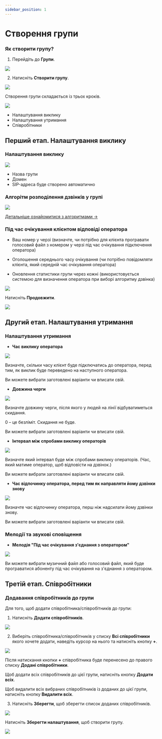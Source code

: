 ```yaml
---
sidebar_position: 1
---
```


# Створення групи

### Як створити групу?

1. Перейдіть до **Групи**.

![](../../img/employees-groups/i-group-14.svg)

2. Натисніть **Створити групу**.

![](../../img/employees-groups/i-group-23.svg)

Створення групи складається із трьох кроків.

![](../../img/employees-groups/i-group-1.svg)

- Налаштування виклику
- Налаштування утримання
- Співробітники

## Перший етап. Налаштування виклику

### Налаштування виклику

![](../../img/employees-groups/i-group-2.svg)

- Назва групи
- Домен
- SIP-адреса буде створено автоматично

### Алгорітм розподілення дзвінків у групі

![](../../img/employees-groups/i-group-3.svg)

[Детальніше ознайомитися з алгоритмами →](algorithm-group.md)

### Під час очікування клієнтом відповіді оператора

- Ваш номер у черзі (визначте, чи потрібно для клієнта програвати голосовий файл з номером у черзі під час очікування підключення оператора)

- Оголошення середнього часу очікування (чи потрібно повідомляти клієнта, який середній час очікування оператора)

- Оновлення статистики групи через кожні (використовується системою для визначення оператора при виборі алгоритму дзвінка)

![](../../img/employees-groups/i-group-4.svg)

Натисніть **Продовжити**.

![](../../img/employees-groups/i-group-5.svg)

## Другий етап. Налаштування утримання

### Налаштування утримання

- **Час виклику оператора**

![](../../img/employees-groups/i-group-6.svg)

Визначте, скільки часу клієнт буде підключатись до оператора, перед тим, як виклик буде переведено на наступного оператора.

Ви можете вибрати заготовлені варіанти чи вписати свій.

- **Довжина черги**

![](../../img/employees-groups/i-group-7.svg)

Визначте довжину черги, після якого у людей на лінії відбуватиметься скидання.

0 – це безліміт. Скидання не буде.

Ви можете вибрати заготовлені варіанти чи вписати свій.

- **Інтервал між спробами виклику операторів**

![](../../img/employees-groups/try-interval-field.svg)

Визначте який інтервал буде між спробами виклику операторів. (Час, який матиме оператор, щоб відповісти на дзвінок.)

Ви можете вибрати заготовлені варіанти чи вписати свій.

- **Час відпочинку оператора, перед тим як направляти йому дзвінки знову**

![](../../img/employees-groups/i-group-8.svg)

Визначте час відпочинку оператора, перш ніж надсилати йому дзвінки знову.

Ви можете вибрати заготовлені варіанти чи вписати свій.

### Мелодії та звукові сповіщення

- **Мелодія "Під час очікування з'єднання з оператором"**

![](../../img/employees-groups/i-group-9.svg)

Ви можете вибрати музичний файл або голосовий файл, який буде програватися абоненту під час очікування на з'єднання з оператором.

## Третій етап. Співробітники

### Додавання співробітників до групи

Для того, щоб додати співробітника/співробітників до групи:

1. Натисніть **Додати співробітників**.

![](../../img/employees-groups/i-group-10.svg)

2. Виберіть співробітника/співробітників у списку **Всі співробітники** якого хочете додати, наведіть курсор на нього та натисніть кнопку **+**.

![](../../img/employees-groups/i-group-11.svg)

Після натискання кнопки **+** співробітника буде перенесено до правого списку **Додані співробітники**.

Щоб додати всіх співробітників до цієї групи, натисніть кнопку **Додати всіх**.

Щоб видалити всіх вибраних співробітників із доданих до цієї групи, натисніть кнопку **Видалити всіх**.

3. Натисніть **Зберегти**, щоб зберегти список доданих співробітників.

![](../../img/employees-groups/i-group-12.svg)

Натисніть **Зберегти налаштування**, щоб створити групу.

![](../../img/employees-groups/i-group-13.svg)